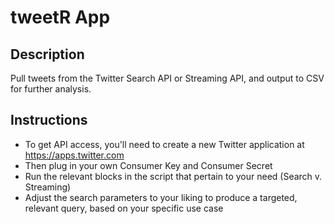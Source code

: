 # tweetR App

## Description
Pull tweets from the Twitter Search API or Streaming API, and output to CSV for further analysis.

## Instructions
* To get API access, you'll need to create a new Twitter application at https://apps.twitter.com
* Then plug in your own Consumer Key and Consumer Secret
* Run the relevant blocks in the script that pertain to your need (Search v. Streaming)
* Adjust the search parameters to your liking to produce a targeted, relevant query, based on your specific use case
